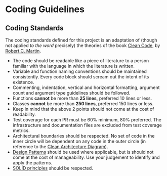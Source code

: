 # Coding Guidelines

## Coding Standards

The coding standards defined for this project is an adaptation of (though not applied *to the word* precisely) the theories of the book [Clean Code](https://www.goodreads.com/en/book/show/3735293), by [Robert C. Martin](https://en.wikipedia.org/wiki/Robert_C._Martin).

- The code should be readable like a piece of literature to a person familiar with the language in which the literature is written.
- Variable and function naming conventions should be maintained consistently. Every code block should scream out the intent of its existence.
- Commenting, indentation, vertical and horizontal formatting, argument count and argument type guidelines should be followed.
- Functions **cannot** be more than **25 lines**, preferred 10 lines or less.
- Classes **cannot** be more than **250 lines**, preferred 150 lines or less.
- Keep in mind that the above 2 points should not come at the cost of readability.
- Test coverage for each PR must be 60% minimum, 80% preferred. The infrastructure and documentation files are excluded from test coverage metrics.
- Architectural boundaries should be respected. No set of code in the inner circle will be dependent on any code in the outer circle (in reference to the [Clean Architecture Diagram](https://blog.cleancoder.com/uncle-bob/images/2012-08-13-the-clean-architecture/CleanArchitecture.jpg)).
- [Design Patterns](https://en.wikipedia.org/wiki/Design_pattern) should be used where applicable, but is should not come at the cost of manageability. Use your judgement to identify and apply the patterns.
- [SOLID principles](https://en.wikipedia.org/wiki/SOLID) should be respected.